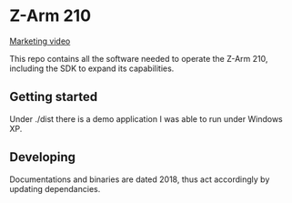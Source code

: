 # Z-Arm 210

[Marketing video](https://www.youtube.com/watch?v=yzGdaAY6LuI&t=6s)

This repo contains all the software needed to operate the Z-Arm 210, including the SDK to expand its capabilities. 

## Getting started
Under ./dist there is a demo application I was able to run under Windows XP.


## Developing
Documentations and binaries are dated 2018, thus act accordingly by updating dependancies.

